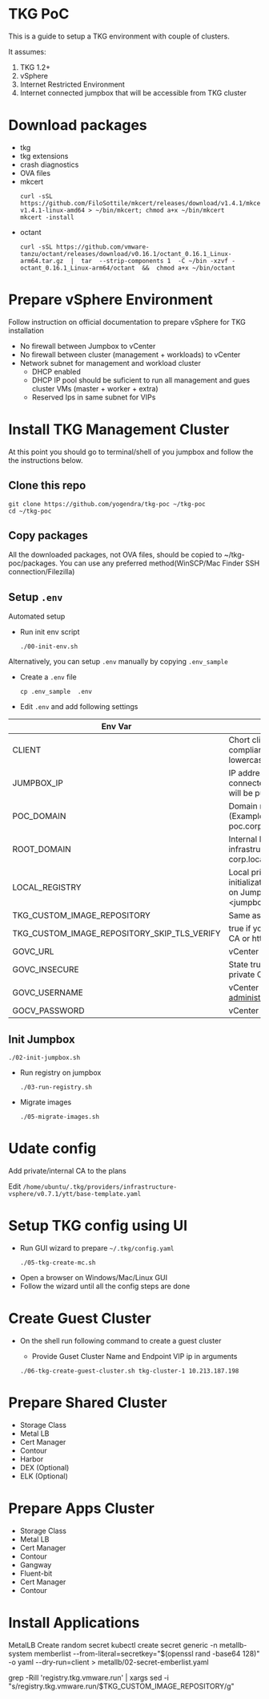 # TKG PoC


This is a guide to setup a TKG environment with couple of clusters. 

It assumes:

1. TKG 1.2+
1. vSphere
1. Internet Restricted Environment
1. Internet connected jumpbox that will be accessible from TKG cluster

# Download packages
- tkg
- tkg extensions
- crash diagnostics
- OVA files 
- mkcert  
  ```
  curl -sSL https://github.com/FiloSottile/mkcert/releases/download/v1.4.1/mkcert-v1.4.1-linux-amd64 > ~/bin/mkcert; chmod a+x ~/bin/mkcert
  mkcert -install
  ```  
- octant
  ```
  curl -sSL https://github.com/vmware-tanzu/octant/releases/download/v0.16.1/octant_0.16.1_Linux-arm64.tar.gz  |  tar  --strip-components 1  -C ~/bin -xzvf - octant_0.16.1_Linux-arm64/octant  &&  chmod a+x ~/bin/octant
  ```

# Prepare vSphere Environment
Follow instruction on official documentation to prepare vSphere for TKG installation
- No firewall between Jumpbox to vCenter
- No firewall between cluster (management + workloads) to vCenter
- Network subnet for management and workload cluster
  - DHCP enabled
  - DHCP IP pool should be suficient to run all management and gues cluster VMs (master + worker + extra)
  - Reserved Ips in same subnet for VIPs


# Install TKG Management Cluster

At this point you should go to terminal/shell of you jumpbox and follow the the instructions below. 

## Clone this repo

```
git clone https://github.com/yogendra/tkg-poc ~/tkg-poc
cd ~/tkg-poc
```

## Copy packages

All the downloaded packages, not OVA files, should be copied to ~/tkg-poc/packages. You can use any preferred method(WinSCP/Mac Finder SSH connection/Filezilla)

## Setup `.env`

Automated setup

- Run init env script

  ```
  ./00-init-env.sh
  ```

Alternatively, you can setup `.env` manually by copying `.env_sample`

- Create a `.env` file

  ```
  cp .env_sample  .env
  ```

- Edit `.env` and add following settings

| Env Var                                     | Description                                                                                       |
| ------------------------------------------- | ------------------------------------------------------------------------------------------------- |
| CLIENT                                      | Chort client name. DNS compliant (no spacem, lowercase, no underscore)                            |
| JUMPBOX_IP                                  | IP address of internet connected VM where images will be pulled and stores                        |
| POC_DOMAIN                                  | Domain name sufix for POC  (Example: tkg-poc.corp.local)                                          |
| ROOT_DOMAIN                                 | Internal Root Domain for infrastructure (Example: corp.local)                                     |
| LOCAL_REGISTRY                              | Local private registry for initialization. This might be on Jumpbox (Example: <jumpbox_ip>:5000 ) |
| TKG_CUSTOM_IMAGE_REPOSITORY                 | Same as LOCAL_REGISTRY                                                                            |
| TKG_CUSTOM_IMAGE_REPOSITORY_SKIP_TLS_VERIFY | true if you are using private CA or http only                                                     |
| GOVC_URL                                    | vCenter URL                                                                                       |
| GOVC_INSECURE                               | State true if vcenter  is using private CA certs                                                  |
| GOVC_USERNAME                               | vCenter username (Example: administrator@vsphere.local)                                           |
| GOCV_PASSWORD                               | vCenter password                                                                                  |

## Init Jumpbox

  ```
  ./02-init-jumpbox.sh
  ```

- Run registry on jumpbox

  ```
  ./03-run-registry.sh
  ```

- Migrate images

  ```
  ./05-migrate-images.sh
  ```


# Udate config 

Add private/internal CA to the plans

Edit `/home/ubuntu/.tkg/providers/infrastructure-vsphere/v0.7.1/ytt/base-template.yaml`




# Setup TKG config using UI
- Run GUI wizard to prepare `~/.tkg/config.yaml`
  ```
  ./05-tkg-create-mc.sh
  ```
- Open a browser on Windows/Mac/Linux GUI
- Follow the wizard until all the config steps are done


# Create Guest Cluster

- On the shell run following command to create a guest cluster

  - Provide Guset Cluster Name and Endpoint VIP ip in arguments

  ```
  ./06-tkg-create-guest-cluster.sh tkg-cluster-1 10.213.187.198
  ```

# Prepare Shared Cluster

- Storage Class  
- Metal LB
- Cert Manager
- Contour
- Harbor
- DEX (Optional)
- ELK (Optional)

# Prepare Apps Cluster

- Storage Class  
- Metal LB
- Cert Manager
- Contour
- Gangway
- Fluent-bit
- Cert Manager
- Contour

# Install Applications




MetalLB
Create random secret
kubectl create secret generic -n metallb-system memberlist --from-literal=secretkey="$(openssl rand -base64 128)" -o yaml --dry-run=client > metallb/02-secret-emberlist.yaml




grep -RiIl 'registry.tkg.vmware.run' | xargs sed -i "s/registry.tkg.vmware.run/$TKG_CUSTOM_IMAGE_REPOSITORY/g"
